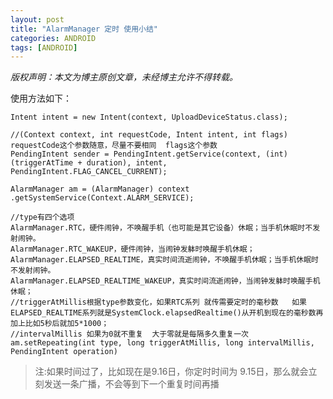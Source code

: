 ```yaml
---
layout: post
title: "AlarmManager 定时 使用小结"
categories: ANDROID
tags: [ANDROID]
---
```


*版权声明：本文为博主原创文章，未经博主允许不得转载。*

使用方法如下：

	Intent intent = new Intent(context, UploadDeviceStatus.class);

	//(Context context, int requestCode, Intent intent, int flags)  requestCode这个参数随意，尽量不要相同  flags这个参数
	PendingIntent sender = PendingIntent.getService(context, (int)(triggerAtTime + duration), intent,   PendingIntent.FLAG_CANCEL_CURRENT); 
	
	AlarmManager am = (AlarmManager) context .getSystemService(Context.ALARM_SERVICE); 
	
	//type有四个选项
	AlarmManager.RTC，硬件闹钟，不唤醒手机（也可能是其它设备）休眠；当手机休眠时不发射闹钟。
	AlarmManager.RTC_WAKEUP，硬件闹钟，当闹钟发躰时唤醒手机休眠；
	AlarmManager.ELAPSED_REALTIME，真实时间流逝闹钟，不唤醒手机休眠；当手机休眠时不发射闹钟。
	AlarmManager.ELAPSED_REALTIME_WAKEUP，真实时间流逝闹钟，当闹钟发躰时唤醒手机休眠；
	//triggerAtMillis根据type参数变化，如果RTC系列 就传需要定时的毫秒数   如果ELAPSED_REALTIME系列就是SystemClock.elapsedRealtime()从开机到现在的毫秒数再加上比如5秒后就加5*1000；
	//intervalMillis 如果为0就不重复  大于零就是每隔多久重复一次
	am.setRepeating(int type, long triggerAtMillis, long intervalMillis, PendingIntent operation)

> 注:如果时间过了，比如现在是9.16日，你定时时间为 9.15日，那么就会立刻发送一条广播，不会等到下一个重复时间再播